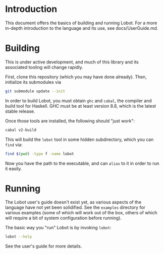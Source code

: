 # Introduction

This document offers the basics of building and running Lobot. For a more
in-depth introduction to the language and its use, see docs/UserGuide.md.

# Building

This is under active development, and much of this library and its associated
tooling will change rapidly.

First, clone this repository (which you may have done already). Then, initialize
its submodules via

```bash
git submodule update --init
```

In order to build Lobot, you must obtain `ghc` and `cabal`, the compiler and
build tool for Haskell. GHC must be at least version 8.8, which is the latest
stable release.

Once those tools are installed, the following should \"just work\":

```bash
cabal v2-build
```

This will build the `lobot` tool in some hidden subdirectory, which you can
`find` via:

```bash
find $(pwd) -type f -name lobot
```

Now you have the path to the executable, and can `alias` to it in order to run
it easily.

# Running

The Lobot user\'s guide doesn\'t exist yet, as various aspects of the language
have not yet been solidified. See the `examples` directory for various examples
(some of which will work out of the box, others of which will require a bit of
system configuration before running).

The basic way you \"run\" Lobot is by invoking `lobot`:

```bash
lobot --help
```

See the user's guide for more details.

